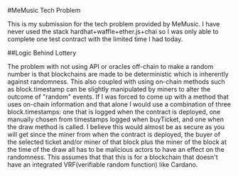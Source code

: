 #MeMusic Tech Problem

This is my submission for the tech problem provided by MeMusic. I have never used
the stack hardhat+waffle+ether.js+chai so I was only able to complete one test contract
with the limited time I had today.

##Logic Behind Lottery

The problem with not using API or oracles off-chain to make a random number is
that blockchains are made to be deterministic which is inherently against randomness.
This also coupled with using on-chain methods such as block.timestamp can be slightly
manipulated by miners to alter the outcome of "random" events. If I was forced to
come up with a method that uses on-chain information and that alone I would use
a combination of three block.timestamps: one that is logged when the contract
is deployed, one manually chosen from timestamps logged when buyTicket, and one
when the draw method is called. I believe this would almost be as secure as you will
get since the miner from when the contract is deployed, the buyer of the selected ticket
and/or miner of that block plus the miner of the block at the time of the draw all
has to be malicious actors to have an effect on the randomness. This assumes that
that this is for a blockchain that doesn't have an integrated VRF(verifiable random function)
like Cardano.
